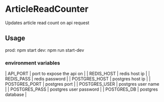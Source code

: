 # ArticleReadCounter
Updates article read count on api request


## Usage
prod: npm start
dev: npm run start-dev

### environment variables
| API_PORT      | port to expose the api on |
| REDIS_HOST    | redis host ip             |
| REDIS_PASS    | redis password            |
| POSTGRES_HOST | postgres host ip          |
| POSTGRES_PORT | postgres port             |
| POSTGRES_USER | postgres user name        |
| POSTGRES_PASS | postgres user password    |
| POSTGRES_DB   | postgres database         |